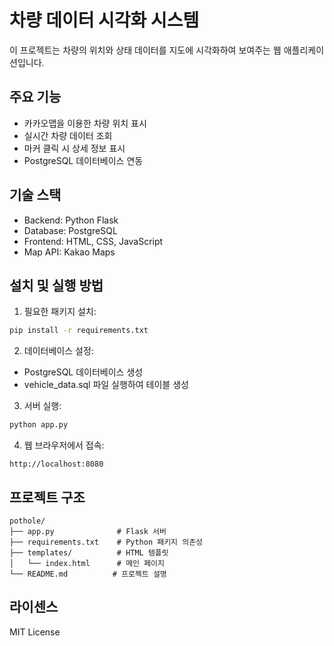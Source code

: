 # 차량 데이터 시각화 시스템

이 프로젝트는 차량의 위치와 상태 데이터를 지도에 시각화하여 보여주는 웹 애플리케이션입니다.

## 주요 기능

- 카카오맵을 이용한 차량 위치 표시
- 실시간 차량 데이터 조회
- 마커 클릭 시 상세 정보 표시
- PostgreSQL 데이터베이스 연동

## 기술 스택

- Backend: Python Flask
- Database: PostgreSQL
- Frontend: HTML, CSS, JavaScript
- Map API: Kakao Maps

## 설치 및 실행 방법

1. 필요한 패키지 설치:
```bash
pip install -r requirements.txt
```

2. 데이터베이스 설정:
- PostgreSQL 데이터베이스 생성
- vehicle_data.sql 파일 실행하여 테이블 생성

3. 서버 실행:
```bash
python app.py
```

4. 웹 브라우저에서 접속:
```
http://localhost:8080
```

## 프로젝트 구조

```
pothole/
├── app.py              # Flask 서버
├── requirements.txt    # Python 패키지 의존성
├── templates/          # HTML 템플릿
│   └── index.html      # 메인 페이지
└── README.md          # 프로젝트 설명
```

## 라이센스

MIT License 